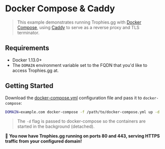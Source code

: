 # Docker Compose & Caddy

> This example demonstrates running Trophies.gg with [Docker Compose](https://docs.docker.com/compose/), using [Caddy](https://caddyserver.com/) to serve as a reverse proxy and TLS terminator.

## Requirements

- Docker 1.13.0+
- The `DOMAIN` environment variable set to the FQDN that you'd like to access Trophies.gg at.

## Getting Started

Download the [docker-compose.yml](docker-compose.yml) configuration file and pass it to `docker-compose`:

```bash
DOMAIN=example.com docker-compose -f /path/to/docker-compose.yml up -d
```

> The `-d` flag is passed to docker-compose so the containers are started in the background (detached).

🎉 **You now have Trophies.gg running on ports 80 and 443, serving HTTPS traffic from your configured domain!**
